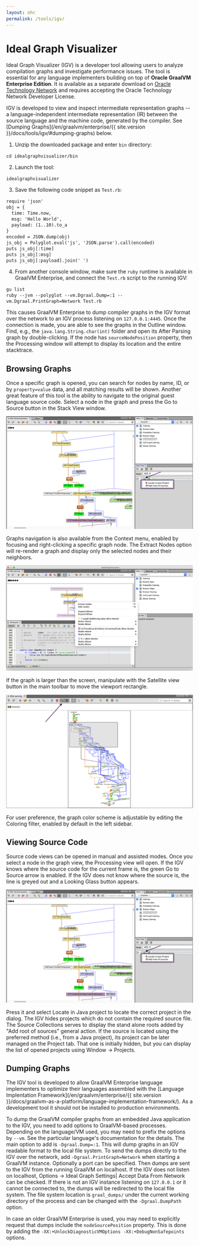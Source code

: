 ```yaml
---
layout: ohc
permalink: /tools/igv/
---
```


# Ideal Graph Visualizer

Ideal Graph Visualizer (IGV) is a developer tool allowing users to analyze compilation
graphs and investigate performance issues. The tool is essential for any
language implementers building on top of **Oracle GraalVM Enterprise Edition**. It is
available as a separate download on [Oracle Technology Network](https://www.oracle.com/technetwork/oracle-labs/program-languages/downloads/index.html) and requires accepting the Oracle Technology Network Developer License.

IGV is developed to view and inspect intermediate representation graphs -- a language-independent intermediate representation (IR) between the source
language and the machine code, generated by the compiler. See [Dumping Graphs](/en/graalvm/enterprise/{{ site.version }}/docs/tools/igv/#dumping-graphs) below.

1. Unzip the downloaded package and enter `bin` directory:
```shell
cd idealgraphvisualizer/bin
```

2. Launch the tool:
```shell
idealgraphvisualizer
```

3. Save the following code snippet as `Test.rb`:
```shell
require 'json'
obj = {
  time: Time.now,
  msg: 'Hello World',
  payload: (1..10).to_a
}
encoded = JSON.dump(obj)
js_obj = Polyglot.eval('js', 'JSON.parse').call(encoded)
puts js_obj[:time]
puts js_obj[:msg]
puts js_obj[:payload].join(' ')
```

4. From another console window, make sure the `ruby` runtime is available in GraalVM Enterprise,
and connect the `Test.rb` script to the running IGV:
```shell
gu list
ruby --jvm --polyglot --vm.Dgraal.Dump=:1 --vm.Dgraal.PrintGraph=Network Test.rb
```
This causes GraalVM Enterprise to dump compiler graphs in the IGV format over the network to an IGV process listening on `127.0.0.1:4445`. Once the connection is made, you are able to see the graphs in the Outline window.
Find, e.g., the `java.lang.String.char(int)` folder and open its After Parsing graph by double-clicking.
If the node has `sourceNodePosition` property, then the Processing window will attempt to display its location and the entire stacktrace.

## Browsing Graphs

Once a specific graph is opened, you can search for nodes by name, ID, or by `property=value` data, and all matching results will be shown.
Another great feature of this tool is the ability to navigate to the original guest language source code.
Select a node in the graph and press the Go to Source button in the Stack View window.

![](img/IGV_add_source.png)

Graphs navigation is also available from the Context menu, enabled by focusing
and right-clicking a specific graph node. The Extract Nodes option will re-render
a graph and display only the selected nodes and their neighbors.

![](img/IGV_context_menu.png)

If the graph is larger than the screen, manipulate with the Satellite view button
in the main toolbar to move the viewport rectangle.

![](img/IGV_satellite_view.png)

For user preference, the graph color scheme is adjustable by editing
the Coloring filter, enabled by default in the left sidebar.

## Viewing Source Code

Source code views can be opened in manual and assisted modes. Once you select a node
in the graph view, the Processing view will open. If the IGV knows where the source code
for the current frame is, the green Go to Source arrow is enabled. If the IGV does not
know where the source is, the line is greyed out and a Looking Glass button appears.

![](img/IGV_add_source.png)

Press it and select Locate in Java project to locate the correct project in the dialog.
The IGV hides projects which do not contain the required source file.
The Source Collections serves to display the stand alone roots added by "Add root of sources" general action.
If the source is located using the preferred method (i.e., from a Java project),
its project can be later managed on the Project tab. That one is initially hidden,
but you can display the list of opened projects using Window -> Projects.

## Dumping Graphs

The IGV tool is developed to allow GraalVM Enterprise language implementers
to optimize their languages assembled with the [Language Implentation Framework](/en/graalvm/enterprise/{{ site.version }}/docs/graalvm-as-a-platform/language-implementation-framework/). As a development
tool it should not be installed to production environments.

To dump the GraalVM compiler graphs from an embedded Java application to the IGV,
you need to add options to GraalVM-based processes. Depending on the language/VM
used, you may need to prefix the options by `--vm`. See the particular
language's documentation for the details. The main option to add is
`-Dgraal.Dump=:1`. This will dump graphs in an IGV readable format to the local
file system. To send the dumps directly to the IGV over the network, add
`-Dgraal.PrintGraph=Network` when starting a GraalVM instance. Optionally a
port can be specified. Then dumps are sent to the IGV from the running GraalVM on
localhost. If the IGV does not listen on localhost, Options -> Ideal Graph Settings|
Accept Data From Network can be checked. If there is not an IGV instance
listening on `127.0.0.1` or it cannot be connected to, the dumps will be
redirected to the local file system. The file system location is `graal_dumps/`
under the current working directory of the process and can be changed with the
`-Dgraal.DumpPath` option.

In case an older GraalVM Enterprise is used, you may need to explicitly request that dumps
include the `nodeSourcePosition` property. This is done by adding the
`-XX:+UnlockDiagnosticVMOptions -XX:+DebugNonSafepoints` options.
